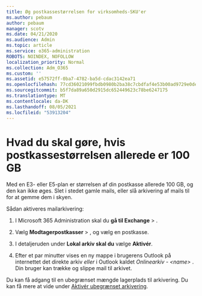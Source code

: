 ```yaml
---
title: Øg postkassestørrelsen for virksomheds-SKU'er
ms.author: pebaum
author: pebaum
manager: scotv
ms.date: 04/21/2020
ms.audience: Admin
ms.topic: article
ms.service: o365-administration
ROBOTS: NOINDEX, NOFOLLOW
localization_priority: Normal
ms.collection: Adm_O365
ms.custom: ''
ms.assetid: e57572ff-0ba7-4782-ba5d-cdac3142ea71
ms.openlocfilehash: 77cd36021099fbdb0980b2ba38c7cbdfaf4e53b00ad9729e0deb3396f88dd7e9
ms.sourcegitcommit: b5f7da89a650d2915dc652449623c78be6247175
ms.translationtype: MT
ms.contentlocale: da-DK
ms.lasthandoff: 08/05/2021
ms.locfileid: "53913204"
---
```

# <a name="what-to-do-if-your-mailbox-size-is-already-100gb"></a>Hvad du skal gøre, hvis postkassestørrelsen allerede er 100 GB

Med en E3- eller E5-plan er størrelsen af din postkasse allerede 100 GB, og den kan ikke øges. Slet i stedet gamle mails, eller slå arkivering af mails til for at gemme dem i skyen. 
  
Sådan aktiveres mailarkivering:
  
1. I Microsoft 365 Administration skal du **gå til Exchange** \> . 
    
2. Vælg **Modtagerpostkasser** \> , og vælg en postkasse. 
    
3. I detaljeruden under **Lokal arkiv skal du** vælge **Aktivér**. 
    
4. Efter et par minutter vises en ny mappe i brugerens Outlook på internettet det direkte arkiv *eller* i Outlook kaldet *Onlinearkiv - \<name\>* . Din bruger kan trække og slippe mail til arkivet. 
    
Du kan få adgang til en ubegrænset mængde lagerplads til arkivering. Du kan få mere at vide under [Aktivér ubegrænset arkivering](https://docs.microsoft.com/microsoft-365/compliance/enable-unlimited-archiving).
  

